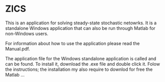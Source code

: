 # ZICS
This is an application for solving steady-state stochastic netowrks. It is a standalone Windows application that can also be run through Matlab for non-Windows users. 

For information about how to use the application please read the Manual.pdf.

The application file for the Windows standalone application is called and can be found. To install it, download the .exe file and double click it. Folow the instructions; the installation my also require to downlod for free the Matlab  ...
